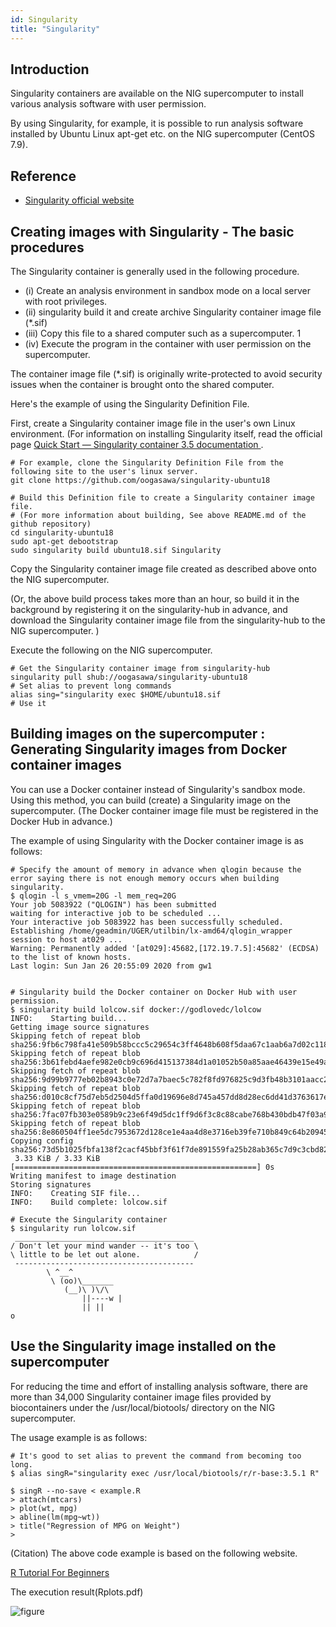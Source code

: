 ```yaml
---
id: Singularity
title: "Singularity"
---
```


## Introduction

Singularity containers are available on the NIG supercomputer to install various analysis software with user permission.

By using Singularity, for example, it is possible to run analysis software installed by Ubuntu Linux apt-get etc. on the NIG supercomputer (CentOS 7.9).


## Reference

- [Singularity official website](https://singularity.hpcng.org/)


## Creating images with Singularity - The basic procedures

The Singularity container is generally used in the following procedure.

- (i) Create an analysis environment in sandbox mode on a local server with root privileges.
- (ii) singularity build it and create archive Singularity container image file (*.sif)
- (iii) Copy this file to a shared computer such as a supercomputer. 1
- (iv) Execute the program in the container with user permission on the supercomputer.

The container image file (*.sif) is originally write-protected to avoid security issues when the container is brought onto the shared computer.

Here's the example of using the Singularity Definition File.

First, create a Singularity container image file in the user's own Linux environment. (For information on installing Singularity itself, read the official page [Quick Start — Singularity container 3.5 documentation ](https://sylabs.io/guides/3.5/user-guide/quick_start.html).


```
# For example, clone the Singularity Definition File from the following site to the user's linux server.
git clone https://github.com/oogasawa/singularity-ubuntu18

# Build this Definition file to create a Singularity container image file.
# (For more information about building, See above README.md of the github repository)
cd singularity-ubuntu18
sudo apt-get debootstrap
sudo singularity build ubuntu18.sif Singularity
```

Copy the Singularity container image file created as described above onto the NIG supercomputer.

(Or, the above build process takes more than an hour, so build it in the background by registering it on the singularity-hub in advance, and download the Singularity container image file from the singularity-hub to the NIG supercomputer. )

Execute the following on the NIG supercomputer.

```
# Get the Singularity container image from singularity-hub
singularity pull shub://oogasawa/singularity-ubuntu18
# Set alias to prevent long commands
alias sing="singularity exec $HOME/ubuntu18.sif
# Use it
```


## Building images on the supercomputer : Generating Singularity images from Docker container images

You can use a Docker container instead of Singularity's sandbox mode. Using this method, you can build (create) a Singularity image on the supercomputer. (The Docker container image file must be registered in the Docker Hub in advance.)

The example of using Singularity with the Docker container image is as follows:

```
# Specify the amount of memory in advance when qlogin because the error saying there is not enough memory occurs when building singularity.
$ qlogin -l s_vmem=20G -l mem_req=20G
Your job 5083922 ("QLOGIN") has been submitted
waiting for interactive job to be scheduled ...
Your interactive job 5083922 has been successfully scheduled.
Establishing /home/geadmin/UGER/utilbin/lx-amd64/qlogin_wrapper
session to host at029 ...
Warning: Permanently added '[at029]:45682,[172.19.7.5]:45682' (ECDSA)
to the list of known hosts.
Last login: Sun Jan 26 20:55:09 2020 from gw1


# Singularity build the Docker container on Docker Hub with user permission.
$ singularity build lolcow.sif docker://godlovedc/lolcow
INFO:    Starting build...
Getting image source signatures
Skipping fetch of repeat blob
sha256:9fb6c798fa41e509b58bccc5c29654c3ff4648b608f5daa67c1aab6a7d02c118
Skipping fetch of repeat blob
sha256:3b61febd4aefe982e0cb9c696d415137384d1a01052b50a85aae46439e15e49a
Skipping fetch of repeat blob
sha256:9d99b9777eb02b8943c0e72d7a7baec5c782f8fd976825c9d3fb48b3101aacc2
Skipping fetch of repeat blob
sha256:d010c8cf75d7eb5d2504d5ffa0d19696e8d745a457dd8d28ec6dd41d3763617e
Skipping fetch of repeat blob
sha256:7fac07fb303e0589b9c23e6f49d5dc1ff9d6f3c8c88cabe768b430bdb47f03a9
Skipping fetch of repeat blob
sha256:8e860504ff1ee5dc7953672d128ce1e4aa4d8e3716eb39fe710b849c64b20945
Copying config sha256:73d5b1025fbfa138f2cacf45bbf3f61f7de891559fa25b28ab365c7d9c3cbd82
 3.33 KiB / 3.33 KiB [======================================================] 0s
Writing manifest to image destination
Storing signatures
INFO:    Creating SIF file...
INFO:    Build complete: lolcow.sif

# Execute the Singularity container
$ singularity run lolcow.sif
 ________________________________________
/ Don't let your mind wander -- it's too \
\ little to be let out alone.            /
 ----------------------------------------
        \ ^__^
         \ (oo)\_______
            (__)\ )\/\
                ||----w |
                || ||
o
```


## Use the Singularity image installed on the supercomputer

For reducing the time and effort of installing analysis software, there are more than 34,000 Singularity container image files provided by biocontainers under the /usr/local/biotools/ directory on the NIG supercomputer.
 

The usage example is as follows:
```
# It's good to set alias to prevent the command from becoming too long.
$ alias singR="singularity exec /usr/local/biotools/r/r-base:3.5.1 R"

$ singR --no-save < example.R
> attach(mtcars)
> plot(wt, mpg)
> abline(lm(mpg~wt))
> title("Regression of MPG on Weight")
>

```


(Citation) The above code example is based on the following website.


[R Tutorial For Beginners](https://www.statmethods.net/r-tutorial/index.html)

The execution result(Rplots.pdf)

![figure](singurarity.PNG)



